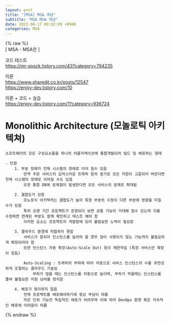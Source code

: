 ```yaml
---  
layout: post  
title: "[MSA] MSA 개념"  
subtitle: "MSA MSA 개념"  
date: 2022-08-17 09:02:09 +0900  
categories: MSA  
---  
```

{% raw %}  
[ MSA - MSA란 ]  
  
코드 테스트  
	https://mr-spock.tistory.com/43?category=794235  
  
이론  
	https://www.sharedit.co.kr/posts/12547  
	https://enjoy-dev.tistory.com/10  
  
이론 + 코드 + 실습  
	https://enjoy-dev.tistory.com/1?category=936724  
  
# Monolithic Architecture (모놀로틱 아키텍쳐)  
	소프트웨어의 모든 구성요소들을 하나의 어플리케이션에 통합개발되어 빌드 및 배포하는 형태  
  
	- 단점  
		1. 부분 장애가 전체 시스템의 장애로 이어 질수 있음  
			만약 주문 서비스의 갑작스러운 트래픽 등의 증가로 모든 자원이 고갈되어 버린다면 전체 시스템의 장애로 이어질 수도 있음  
			또한 통합 DB에 문제점이 발생한다면 모든 서비스의 문제로 확대됨  
  
		2. 결합도가 강함  
			모노로식 아키텍처는 결합도가 높아 특정 부분의 수정이 다른 부분에 영향을 미칠 수가 있음  
			특히 오랜 기간 프로젝트가 운영되다 보면 공통 기능이 거대해 질수 있는데 이를 수정하면 연계된 부분도 함께 확인하고 테스트 해야 함  
			이러한 요소는 프로젝트의 개발함에 있어 불필요한 노력이 필요함  
  
		3. 클라우드 환경에 적합하지 못함  
			서비스가 잘되어 인스턴스를 늘려야 할 경우 많이 사용되지 않는 기능까지 불필요하게 확장되어야 함  
			또한 인스턴스 자동 확장(Auto-Scale Out) 등이 제한적임 (특정 서비스만 확장이 힘듬)  
  
			Auto-Scaling : 트래픽의 부하에 따라 자동으로 서비스 인스턴스의 수를 유연성하게 조절하는 클라우드 기술임  
				부하가 많을 때는 인스턴스를 자동으로 늘이며, 부하가 작을때는 인스턴스를 줄여 불필요한 자원 낭비를 방지함  
  
		4. 배포가 용이하지 않음  
			전체 프로젝트를 배포해야하기에 항상 부담이 따름  
			작은 단위 기능만 독립적인 배포가 어려우며 이에 따라 DevOps 환경 혹은 지속적인 배포에 어려움이 따름  
  
{% endraw %}